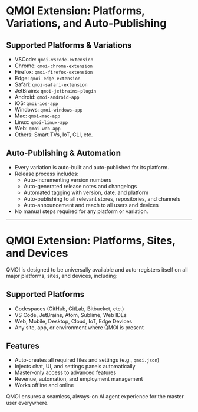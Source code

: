 # QMOI Extension: Platforms, Variations, and Auto-Publishing

## Supported Platforms & Variations
- VSCode: `qmoi-vscode-extension`
- Chrome: `qmoi-chrome-extension`
- Firefox: `qmoi-firefox-extension`
- Edge: `qmoi-edge-extension`
- Safari: `qmoi-safari-extension`
- JetBrains: `qmoi-jetbrains-plugin`
- Android: `qmoi-android-app`
- iOS: `qmoi-ios-app`
- Windows: `qmoi-windows-app`
- Mac: `qmoi-mac-app`
- Linux: `qmoi-linux-app`
- Web: `qmoi-web-app`
- Others: Smart TVs, IoT, CLI, etc.

## Auto-Publishing & Automation
- Every variation is auto-built and auto-published for its platform.
- Release process includes:
  - Auto-incrementing version numbers
  - Auto-generated release notes and changelogs
  - Automated tagging with version, date, and platform
  - Auto-publishing to all relevant stores, repositories, and channels
  - Auto-announcement and reach to all users and devices
- No manual steps required for any platform or variation.

---

# QMOI Extension: Platforms, Sites, and Devices

QMOI is designed to be universally available and auto-registers itself on all major platforms, sites, and devices, including:

## Supported Platforms
- Codespaces (GitHub, GitLab, Bitbucket, etc.)
- VS Code, JetBrains, Atom, Sublime, Web IDEs
- Web, Mobile, Desktop, Cloud, IoT, Edge Devices
- Any site, app, or environment where QMOI is present

## Features
- Auto-creates all required files and settings (e.g., `qmoi.json`)
- Injects chat, UI, and settings panels automatically
- Master-only access to advanced features
- Revenue, automation, and employment management
- Works offline and online

QMOI ensures a seamless, always-on AI agent experience for the master user everywhere.